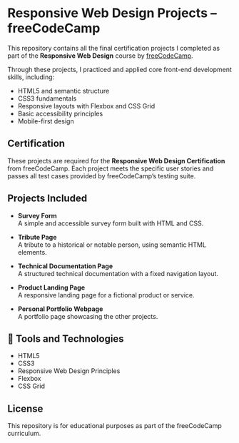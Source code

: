 # Responsive Web Design Projects – freeCodeCamp

This repository contains all the final certification projects I completed as part of the **Responsive Web Design** course by [freeCodeCamp](https://www.freecodecamp.org/).

Through these projects, I practiced and applied core front-end development skills, including:

- HTML5 and semantic structure  
- CSS3 fundamentals  
- Responsive layouts with Flexbox and CSS Grid  
- Basic accessibility principles  
- Mobile-first design  

## Certification

These projects are required for the **Responsive Web Design Certification** from freeCodeCamp. Each project meets the specific user stories and passes all test cases provided by freeCodeCamp’s testing suite.

## Projects Included

- **Survey Form**  
  A simple and accessible survey form built with HTML and CSS.

- **Tribute Page**  
  A tribute to a historical or notable person, using semantic HTML elements.

- **Technical Documentation Page**  
  A structured technical documentation with a fixed navigation layout.

- **Product Landing Page**  
  A responsive landing page for a fictional product or service.

- **Personal Portfolio Webpage**  
  A portfolio page showcasing the other projects.

## 🔧 Tools and Technologies

- HTML5  
- CSS3  
- Responsive Web Design Principles  
- Flexbox  
- CSS Grid

## License

This repository is for educational purposes as part of the freeCodeCamp curriculum.
